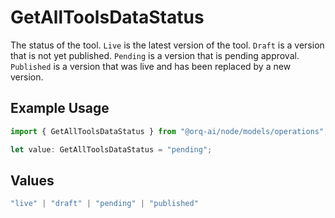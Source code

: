 # GetAllToolsDataStatus

The status of the tool. `Live` is the latest version of the tool. `Draft` is a version that is not yet published. `Pending` is a version that is pending approval. `Published` is a version that was live and has been replaced by a new version.

## Example Usage

```typescript
import { GetAllToolsDataStatus } from "@orq-ai/node/models/operations";

let value: GetAllToolsDataStatus = "pending";
```

## Values

```typescript
"live" | "draft" | "pending" | "published"
```